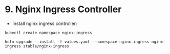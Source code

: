 # 9. Nginx Ingress Controller

* Install nginx ingress controller:

```
kubectl create namespace nginx-ingress
```
```
helm upgrade --install -f values.yaml --namespace nginx-ingress nginx-ingress stable/nginx-ingress
```
